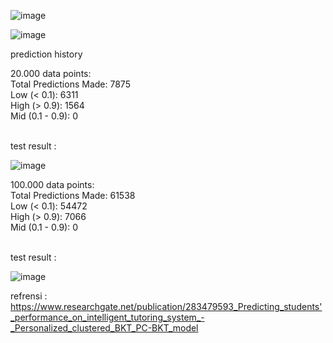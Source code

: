 
![image](https://github.com/user-attachments/assets/8716a112-393c-45c5-be8f-ea17dc2fef80)

![image](https://github.com/user-attachments/assets/6fc56050-83c0-4377-91f8-d7a1ca393d5a)


prediction history

20.000 data points:<br>
Total Predictions Made: 7875<br>
Low (< 0.1): 6311<br>
High (> 0.9): 1564<br>
Mid (0.1 - 0.9): 0<br>
<br>

test result :

![image](https://github.com/user-attachments/assets/18f236e3-5bfe-44c7-89e3-105efd37a365)






100.000 data points:<br>
Total Predictions Made: 61538<br>
Low (< 0.1): 54472<br>
High (> 0.9): 7066<br>
Mid (0.1 - 0.9): 0<br>
<br>


test result :

![image](https://github.com/user-attachments/assets/603e727b-55b1-4f5c-92d9-8d326f119b70)




refrensi : https://www.researchgate.net/publication/283479593_Predicting_students'_performance_on_intelligent_tutoring_system_-_Personalized_clustered_BKT_PC-BKT_model
